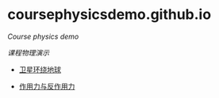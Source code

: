 # coursephysicsdemo.github.io
*Course physics demo*

*课程物理演示*


* [卫星环绕地球](https://n1u.github.io/coursephysicsdemo.github.io/05_satellite/index.html)

* [作用力与反作用力](https://n1u.github.io/coursephysicsdemo.github.io/01_forceBall/index.html)